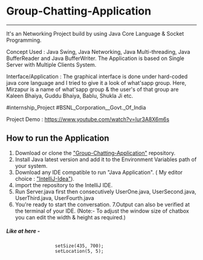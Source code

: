# Group-Chatting-Application
---------------------------------------------------------------------------------------------------------------------------------------------
It's an Networking Project build by using Java Core Language & Socket Programming.

Concept Used : Java Swing, Java Networking, Java Multi-threading, Java BufferReader and Java BufferWriter.
The Application is based on Single Server with Multiple Clients System.

Interface/Application : The graphical interface is done under hard-coded java core language and I tried to give it a look of what'sapp group.
Here, Mirzapur is a name of what'sapp group & the user's of that group are Kaleen Bhaiya, Guddu Bhaiya, Bablu, Shukla Ji etc.

#internship_Project
#BSNL_Corporation__Govt._Of_India

Project Demo : https://www.youtube.com/watch?v=lur3A8X6m6s

## How to run the Application
1. Download or clone the ["Group-Chatting-Application"](https://github.com/uttamkeshri786/Group-Chatting-Application) repository.
2. Install Java latest version and add it to the Environment Variables path of your system.
3. Download any IDE compatible to run "Java Application". ( My editor choice : ["IntelliJ-Idea"](https://www.jetbrains.com/idea/)).
4. import the repository to the IntelliJ IDE.
5. Run Server.java first then consecutively UserOne.java, UserSecond.java, UserThird.java, UserFourth.java
6. You're ready to start the conversation.
7.Output can also be verified at the terminal of your IDE.
(Note:- To adjust the window size of chatbox you can edit the width & height as required.)
##### Like at here -
                      setSize(435, 700);
                      setLocation(5, 5);
       
